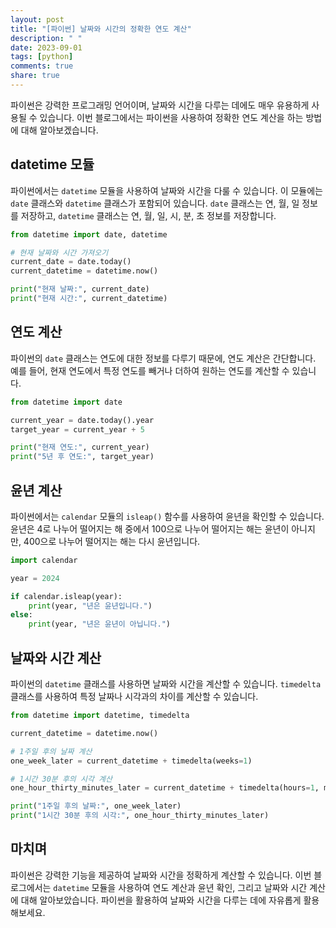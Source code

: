 ```yaml
---
layout: post
title: "[파이썬] 날짜와 시간의 정확한 연도 계산"
description: " "
date: 2023-09-01
tags: [python]
comments: true
share: true
---
```


파이썬은 강력한 프로그래밍 언어이며, 날짜와 시간을 다루는 데에도 매우 유용하게 사용될 수 있습니다. 이번 블로그에서는 파이썬을 사용하여 정확한 연도 계산을 하는 방법에 대해 알아보겠습니다.

## datetime 모듈

파이썬에서는 `datetime` 모듈을 사용하여 날짜와 시간을 다룰 수 있습니다. 이 모듈에는 `date` 클래스와 `datetime` 클래스가 포함되어 있습니다. `date` 클래스는 연, 월, 일 정보를 저장하고, `datetime` 클래스는 연, 월, 일, 시, 분, 초 정보를 저장합니다.

```python
from datetime import date, datetime

# 현재 날짜와 시간 가져오기
current_date = date.today()
current_datetime = datetime.now()

print("현재 날짜:", current_date)
print("현재 시간:", current_datetime)
```

## 연도 계산

파이썬의 `date` 클래스는 연도에 대한 정보를 다루기 때문에, 연도 계산은 간단합니다. 예를 들어, 현재 연도에서 특정 연도를 빼거나 더하여 원하는 연도를 계산할 수 있습니다.

```python
from datetime import date

current_year = date.today().year
target_year = current_year + 5

print("현재 연도:", current_year)
print("5년 후 연도:", target_year)
```

## 윤년 계산

파이썬에서는 `calendar` 모듈의 `isleap()` 함수를 사용하여 윤년을 확인할 수 있습니다. 윤년은 4로 나누어 떨어지는 해 중에서 100으로 나누어 떨어지는 해는 윤년이 아니지만, 400으로 나누어 떨어지는 해는 다시 윤년입니다.

```python
import calendar

year = 2024

if calendar.isleap(year):
    print(year, "년은 윤년입니다.")
else:
    print(year, "년은 윤년이 아닙니다.")
```

## 날짜와 시간 계산

파이썬의 `datetime` 클래스를 사용하면 날짜와 시간을 계산할 수 있습니다. `timedelta` 클래스를 사용하여 특정 날짜나 시각과의 차이를 계산할 수 있습니다.

```python
from datetime import datetime, timedelta

current_datetime = datetime.now()

# 1주일 후의 날짜 계산
one_week_later = current_datetime + timedelta(weeks=1)

# 1시간 30분 후의 시각 계산
one_hour_thirty_minutes_later = current_datetime + timedelta(hours=1, minutes=30)

print("1주일 후의 날짜:", one_week_later)
print("1시간 30분 후의 시각:", one_hour_thirty_minutes_later)
```

## 마치며

파이썬은 강력한 기능을 제공하여 날짜와 시간을 정확하게 계산할 수 있습니다. 이번 블로그에서는 `datetime` 모듈을 사용하여 연도 계산과 윤년 확인, 그리고 날짜와 시간 계산에 대해 알아보았습니다. 파이썬을 활용하여 날짜와 시간을 다루는 데에 자유롭게 활용해보세요.